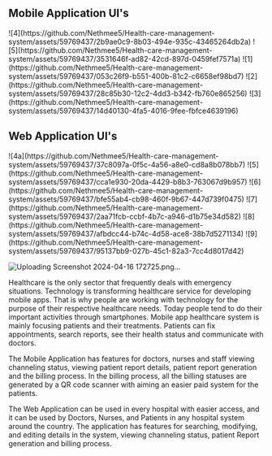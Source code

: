 <h2>Mobile Application UI's</h2>
![4](https://github.com/Nethmee5/Health-care-management-system/assets/59769437/2b9ae0c9-8b03-494e-935c-43465264db2a)
![5](https://github.com/Nethmee5/Health-care-management-system/assets/59769437/3531646f-ad82-42cd-897d-0459fef7571a)
![1](https://github.com/Nethmee5/Health-care-management-system/assets/59769437/053c26f9-b551-400b-81c2-c6658ef98bd7)
![2](https://github.com/Nethmee5/Health-care-management-system/assets/59769437/28c85b30-12c2-4dd3-b342-fb760e865256)
![3](https://github.com/Nethmee5/Health-care-management-system/assets/59769437/14d40130-4fa5-4016-9fee-fbfce4639196)
<h2>Web Application UI's</h2>
![4a](https://github.com/Nethmee5/Health-care-management-system/assets/59769437/37c8097a-0f5c-4a56-a8e0-cd8a8b078bb7)
![5](https://github.com/Nethmee5/Health-care-management-system/assets/59769437/cca1e930-20da-4429-b8b3-763067d9b957)
![6](https://github.com/Nethmee5/Health-care-management-system/assets/59769437/bfe55ab4-cb98-460f-9b67-447d739f0475)
![7](https://github.com/Nethmee5/Health-care-management-system/assets/59769437/2aa71fcb-ccbf-4b7c-a946-d1b75e34d582)
![8](https://github.com/Nethmee5/Health-care-management-system/assets/59769437/afbdcc44-b74c-4d58-ace8-38b7d5271134)
![9](https://github.com/Nethmee5/Health-care-management-system/assets/59769437/95137bb9-027b-45c1-82a3-7cc4d8017d42)


![Uploading Screenshot 2024-04-16 172725.png…]()

<p>Healthcare is the only sector that frequently deals with emergency situations. Technology is transforming healthcare service for developing mobile apps. That is why people are working with technology for the purpose of their respective healthcare needs. Today people tend to do their important activities through smartphones. Mobile app healthcare system is mainly focusing patients and their treatments. Patients can fix appointments, search reports, see their health status and communicate with doctors. </p>

<p>The Mobile Application has features for doctors, nurses and staff viewing channeling status, viewing patient report details, patient report generation and the billing process. In the billing process, all the billing statuses are generated by a QR code scanner with aiming an easier paid system for the patients.</p>

<p>The Web Application can be used in every hospital with easier access, and it can be used by Doctors, Nurses, and Patients in any hospital system around the country. The application has features for searching, modifying, and editing details in the system, viewing channeling status, patient Report generation and billing process.</p>

